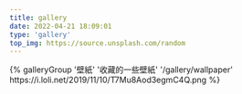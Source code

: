 ```yaml
---
title: gallery
date: 2022-04-21 18:09:01
type: 'gallery'
top_img: https://source.unsplash.com/random
---
```


<div class="gallery-group-main">
{% galleryGroup '壁紙' '收藏的一些壁紙' '/gallery/wallpaper' https://i.loli.net/2019/11/10/T7Mu8Aod3egmC4Q.png %}
</div>
